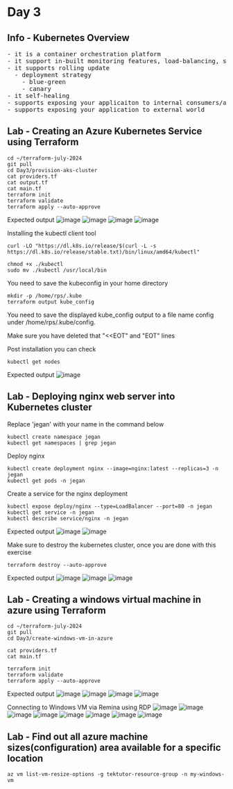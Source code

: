 # Day 3

## Info - Kubernetes Overview
<pre>
- it is a container orchestration platform
- it support in-built monitoring features, load-balancing, scale up/down
- it supports rolling update
  - deployment strategy
    - blue-green
    - canary
- it self-healing
- supports exposing your applicaiton to internal consumers/applications only
- supports exposing your application to external world
</pre>

## Lab - Creating an Azure Kubernetes Service using Terraform
```
cd ~/terraform-july-2024
git pull
cd Day3/provision-aks-cluster
cat providers.tf
cat output.tf
cat main.tf
terraform init
terraform validate
terraform apply --auto-approve
```

Expected output
![image](https://github.com/tektutor/terraform-july-2024/assets/12674043/f42b47dc-8f47-45a6-b9f6-c95abab39a81)
![image](https://github.com/tektutor/terraform-july-2024/assets/12674043/45a7ce99-60e9-4cfc-8d03-f2e51ff6ff57)
![image](https://github.com/tektutor/terraform-july-2024/assets/12674043/f72e552b-5e5c-409f-b83b-33c606441ea8)
![image](https://github.com/tektutor/terraform-july-2024/assets/12674043/5a9985a4-4a31-4879-878a-88cf1c35d04e)

Installing the kubectl client tool
```
curl -LO "https://dl.k8s.io/release/$(curl -L -s https://dl.k8s.io/release/stable.txt)/bin/linux/amd64/kubectl"

chmod +x ./kubectl
sudo mv ./kubectl /usr/local/bin
```

You need to save the kubeconfig in your home directory
```
mkdir -p /home/rps/.kube
terraform output kube_config
```
You need to save the displayed kube_config output to a file name config under /home/rps/.kube/config.

Make sure you have deleted that "<<EOT" and "EOT" lines

Post installation you can check
```
kubectl get nodes
```
Expected output
![image](https://github.com/tektutor/terraform-july-2024/assets/12674043/dccbffcf-8f99-4799-ab59-3e72683d6d9c)


## Lab - Deploying nginx web server into Kubernetes cluster
Replace 'jegan' with your name in the command below
```
kubectl create namespace jegan
kubectl get namespaces | grep jegan
```

Deploy nginx
```
kubectl create deployment nginx --image=nginx:latest --replicas=3 -n jegan
kubectl get pods -n jegan
```

Create a service for the nginx deployment
```
kubectl expose deploy/nginx --type=LoadBalancer --port=80 -n jegan
kubectl get service -n jegan
kubectl describe service/nginx -n jegan
```
Expected output
![image](https://github.com/tektutor/terraform-july-2024/assets/12674043/e22e4cdf-b118-4243-8aac-d60142b692f2)
![image](https://github.com/tektutor/terraform-july-2024/assets/12674043/7f260b84-1b20-484b-b1e8-d4fe0bae2138)

Make sure to destroy the kubernetes cluster, once you are done with this exercise
```
terraform destroy --auto-approve
```

Expected output
![image](https://github.com/tektutor/terraform-july-2024/assets/12674043/561d4d34-c863-45c7-8a0d-7b99084f4e0e)
![image](https://github.com/tektutor/terraform-july-2024/assets/12674043/d09d6e86-99c5-4bad-877d-11730d8c49c5)
![image](https://github.com/tektutor/terraform-july-2024/assets/12674043/444d0f22-8588-4388-831a-c8919b222125)


## Lab - Creating a windows virtual machine in azure using Terraform
```
cd ~/terraform-july-2024
git pull
cd Day3/create-windows-vm-in-azure

cat providers.tf
cat main.tf

terraform init
terraform validate
terraform apply --auto-approve
```

Expected output
![image](https://github.com/tektutor/terraform-july-2024/assets/12674043/5d6a327e-1750-448f-9b4b-1d6c5955b01b)
![image](https://github.com/tektutor/terraform-july-2024/assets/12674043/faa4b938-fa6c-4e64-b099-974d778c8745)
![image](https://github.com/tektutor/terraform-july-2024/assets/12674043/06a0552d-6008-410e-bb1e-dcc1e66f658e)
![image](https://github.com/tektutor/terraform-july-2024/assets/12674043/c0e4d361-ad15-4a96-864e-35f62a434aa7)

Connecting to Windows VM via Remina using RDP
![image](https://github.com/tektutor/terraform-july-2024/assets/12674043/3e4f8031-26a5-4479-a5de-022759135cbd)
![image](https://github.com/tektutor/terraform-july-2024/assets/12674043/32b1db17-47aa-4312-848c-8355f4ec4166)
![image](https://github.com/tektutor/terraform-july-2024/assets/12674043/207f1247-3324-46c8-b989-ce2ba36c574e)
![image](https://github.com/tektutor/terraform-july-2024/assets/12674043/0e50ef85-cc0c-4c1d-b429-f664157ab3a5)
![image](https://github.com/tektutor/terraform-july-2024/assets/12674043/98f8e312-e40a-4491-89ed-c15b50d6387f)
![image](https://github.com/tektutor/terraform-july-2024/assets/12674043/a1c55711-0104-4d57-90f1-399fa36e9001)
![image](https://github.com/tektutor/terraform-july-2024/assets/12674043/3004487b-f9a4-499a-a753-202eb55ce351)
![image](https://github.com/tektutor/terraform-july-2024/assets/12674043/f6c751d0-172e-4099-b5a4-6a31446cc9a4)


## Lab - Find out all azure machine sizes(configuration) area available for a specific location
```
az vm list-vm-resize-options -g tektutor-resource-group -n my-windows-vm
```
